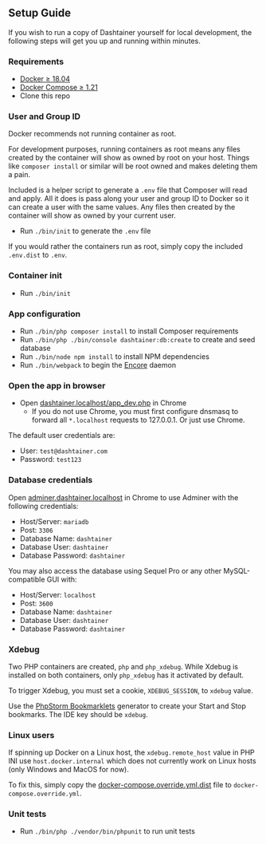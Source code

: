 ## Setup Guide

If you wish to run a copy of Dashtainer yourself for local development, the following
steps will get you up and running within minutes.

### Requirements

* [Docker ≥ 18.04](https://docs.docker.com/install/)
* [Docker Compose ≥ 1.21](https://docs.docker.com/compose/install/)
* Clone this repo

### User and Group ID

Docker recommends not running container as root.

For development purposes, running containers as root means any files created by the container
will show as owned by root on your host. Things like `composer install` or similar will be
root owned and makes deleting them a pain.

Included is a helper script to generate a `.env` file that Composer will read and apply. All
it does is pass along your user and group ID to Docker so it can create a user with the same
values. Any files then created by the container will show as owned by your current user.

* Run `./bin/init` to generate the `.env` file

If you would rather the containers run as root, simply copy the included `.env.dist` to `.env`.

### Container init

* Run `./bin/init`

### App configuration

* Run `./bin/php composer install` to install Composer requirements
* Run `./bin/php ./bin/console dashtainer:db:create` to create and seed database
* Run `./bin/node npm install` to install NPM dependencies
* Run `./bin/webpack` to begin the 
    [Encore](https://symfony.com/doc/3.4/frontend.html) daemon

### Open the app in browser

* Open [dashtainer.localhost/app_dev.php](http://dashtainer.localhost/app_dev.php) in Chrome
    * If you do not use Chrome, you must first configure dnsmasq to forward all
        `*.localhost` requests to 127.0.0.1. Or just use Chrome.

The default user credentials are:

* User: `test@dashtainer.com`
* Password: `test123`

### Database credentials

Open [adminer.dashtainer.localhost](http://adminer.dashtainer.localhost) in Chrome to
use Adminer with the following credentials:

* Host/Server: `mariadb`
* Post: `3306`
* Database Name: `dashtainer`
* Database User: `dashtainer`
* Database Password: `dashtainer`

You may also access the database using Sequel Pro or any other MySQL-compatible GUI with:

* Host/Server: `localhost`
* Post: `3600`
* Database Name: `dashtainer`
* Database User: `dashtainer`
* Database Password: `dashtainer`

### Xdebug

Two PHP containers are created, `php` and `php_xdebug`. While Xdebug is installed on both
containers, only `php_xdebug` has it activated by default.

To trigger Xdebug, you must set a cookie, `XDEBUG_SESSION`, to `xdebug` value.

Use the [PhpStorm Bookmarklets](https://www.jetbrains.com/phpstorm/marklets/)
generator to create your Start and Stop bookmarks. The IDE key should be `xdebug`.

### Linux users
If spinning up Docker on a Linux host, the `xdebug.remote_host` value in PHP INI
use `host.docker.internal` which does not currently work on Linux hosts (only Windows and MacOS for now).

To fix this, simply copy the
[docker-compose.override.yml.dist](https://github.com/jtreminio/dashtainer/blob/master/docker/docker-compose.override.yml.dist)
file to `docker-compose.override.yml`.

### Unit tests

* Run `./bin/php ./vendor/bin/phpunit` to run unit tests
